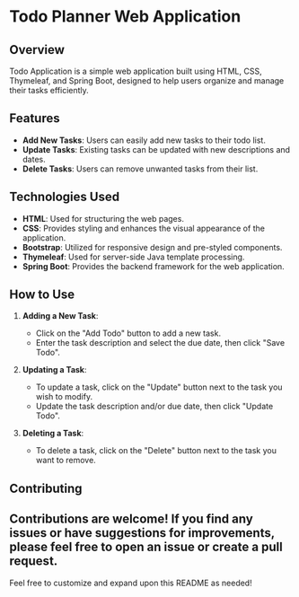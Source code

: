# Todo Planner Web Application

## Overview
Todo Application is a simple web application built using HTML, CSS, Thymeleaf, and Spring Boot, designed to help users organize and manage their tasks efficiently.

## Features
- **Add New Tasks**: Users can easily add new tasks to their todo list.
- **Update Tasks**: Existing tasks can be updated with new descriptions and dates.
- **Delete Tasks**: Users can remove unwanted tasks from their list.

## Technologies Used
- **HTML**: Used for structuring the web pages.
- **CSS**: Provides styling and enhances the visual appearance of the application.
- **Bootstrap**: Utilized for responsive design and pre-styled components.
- **Thymeleaf**: Used for server-side Java template processing.
- **Spring Boot**: Provides the backend framework for the web application.

## How to Use
1. **Adding a New Task**:
   - Click on the "Add Todo" button to add a new task.
   - Enter the task description and select the due date, then click "Save Todo".

2. **Updating a Task**:
   - To update a task, click on the "Update" button next to the task you wish to modify.
   - Update the task description and/or due date, then click "Update Todo".

3. **Deleting a Task**:
   - To delete a task, click on the "Delete" button next to the task you want to remove.

## Contributing
Contributions are welcome! If you find any issues or have suggestions for improvements, please feel free to open an issue or create a pull request.
---

Feel free to customize and expand upon this README as needed!
